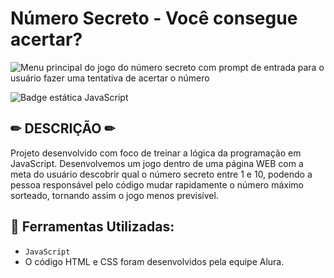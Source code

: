 # Número Secreto - Você consegue acertar?
![Menu principal do jogo do número secreto com prompt de entrada para o usuário fazer uma tentativa de acertar o número](https://github.com/eprahoje/NumeroSecreto/assets/143037296/43f018f7-e1f4-4424-9d83-bcb1dee5c3aa)


![Badge estática JavaScript](https://img.shields.io/badge/JavaScript-F5F11D)


## ✏ DESCRIÇÃO ✏ 
Projeto desenvolvido com foco de treinar a lógica da programação em JavaScript. Desenvolvemos um jogo dentro de uma página WEB com a meta do usuário descobrir qual o número secreto entre 1 e 10, podendo a pessoa responsável pelo código mudar rapidamente o número máximo sorteado, tornando assim o jogo menos previsível.

## 🧰 Ferramentas Utilizadas:
* `JavaScript`
* O código HTML e CSS foram desenvolvidos pela equipe Alura.
